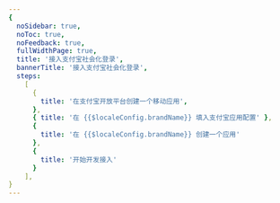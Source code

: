 ```yaml
---
{
  noSidebar: true,
  noToc: true,
  noFeedback: true,
  fullWidthPage: true,
  title: '接入支付宝社会化登录',
  bannerTitle: '接入支付宝社会化登录',
  steps:
    [
      {
        title: '在支付宝开放平台创建一个移动应用',
      },
      { title: '在 {{$localeConfig.brandName}} 填入支付宝应用配置' },
      {
        title: '在 {{$localeConfig.brandName}} 创建一个应用'
      },
      {
        title: '开始开发接入'
      }
    ],
}
---
```


<IntegrationDetail backLink="/en/guides/connections/social"/>
